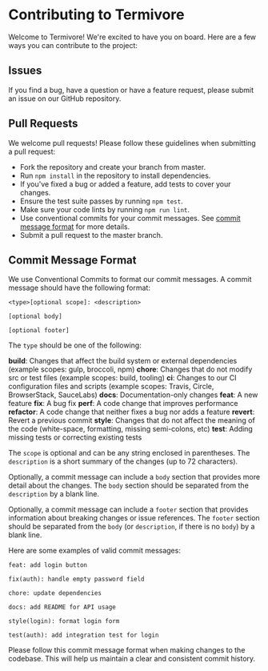# Contributing to Termivore

Welcome to Termivore! We're excited to have you on board. Here are a few ways you can contribute to the project:

## Issues

If you find a bug, have a question or have a feature request, please submit an issue on our GitHub repository.

## Pull Requests

We welcome pull requests! Please follow these guidelines when submitting a pull request:

- Fork the repository and create your branch from master.
- Run `npm install` in the repository to install dependencies.
- If you've fixed a bug or added a feature, add tests to cover your changes.
- Ensure the test suite passes by running `npm test`.
- Make sure your code lints by running `npm run lint`.
- Use conventional commits for your commit messages. See [commit message format](#commit-message-format) for more details.
- Submit a pull request to the master branch.

## Commit Message Format
We use Conventional Commits to format our commit messages. A commit message should have the following format:

```
<type>[optional scope]: <description>

[optional body]

[optional footer]
```

The `type` should be one of the following:

**build**: Changes that affect the build system or external dependencies (example scopes: gulp, broccoli, npm)
**chore**: Changes that do not modify src or test files (example scopes: build, tooling)
**ci**: Changes to our CI configuration files and scripts (example scopes: Travis, Circle, BrowserStack, SauceLabs)
**docs**: Documentation-only changes
**feat**: A new feature
**fix**: A bug fix
**perf**: A code change that improves performance
**refactor**: A code change that neither fixes a bug nor adds a feature
**revert**: Revert a previous commit
**style**: Changes that do not affect the meaning of the code (white-space, formatting, missing semi-colons, etc)
**test**: Adding missing tests or correcting existing tests

The `scope` is optional and can be any string enclosed in parentheses. The `description` is a short summary of the changes (up to 72 characters).

Optionally, a commit message can include a `body` section that provides more detail about the changes. The `body` section should be separated from the `description` by a blank line.

Optionally, a commit message can include a `footer` section that provides information about breaking changes or issue references. The `footer` section should be separated from the `body` (or `description`, if there is no `body`) by a blank line.

Here are some examples of valid commit messages:

```
feat: add login button

fix(auth): handle empty password field

chore: update dependencies

docs: add README for API usage

style(login): format login form

test(auth): add integration test for login
```

Please follow this commit message format when making changes to the codebase. This will help us maintain a clear and consistent commit history.